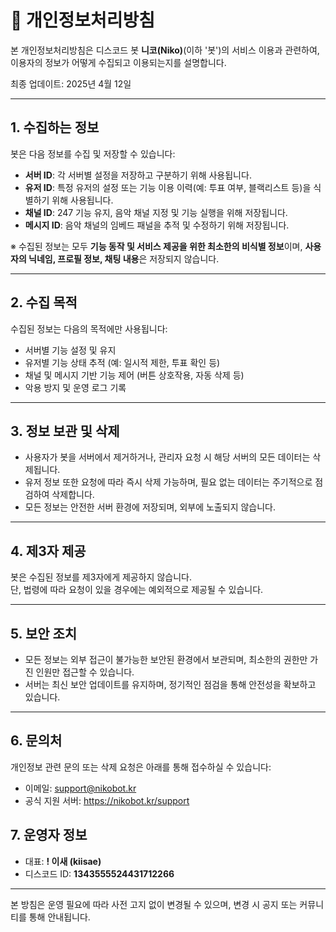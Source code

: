 # 📘 개인정보처리방침

본 개인정보처리방침은 디스코드 봇 **니코(Niko)**(이하 '봇')의 서비스 이용과 관련하여, 이용자의 정보가 어떻게 수집되고 이용되는지를 설명합니다.

최종 업데이트: 2025년 4월 12일

---

## 1. 수집하는 정보

봇은 다음 정보를 수집 및 저장할 수 있습니다:

- **서버 ID**: 각 서버별 설정을 저장하고 구분하기 위해 사용됩니다.
- **유저 ID**: 특정 유저의 설정 또는 기능 이용 이력(예: 투표 여부, 블랙리스트 등)을 식별하기 위해 사용됩니다.
- **채널 ID**: 247 기능 유지, 음악 채널 지정 및 기능 실행을 위해 저장됩니다.
- **메시지 ID**: 음악 채널의 임베드 패널을 추적 및 수정하기 위해 저장됩니다.

※ 수집된 정보는 모두 **기능 동작 및 서비스 제공을 위한 최소한의 비식별 정보**이며, **사용자의 닉네임, 프로필 정보, 채팅 내용**은 저장되지 않습니다.

---

## 2. 수집 목적

수집된 정보는 다음의 목적에만 사용됩니다:

- 서버별 기능 설정 및 유지
- 유저별 기능 상태 추적 (예: 일시적 제한, 투표 확인 등)
- 채널 및 메시지 기반 기능 제어 (버튼 상호작용, 자동 삭제 등)
- 악용 방지 및 운영 로그 기록

---

## 3. 정보 보관 및 삭제

- 사용자가 봇을 서버에서 제거하거나, 관리자 요청 시 해당 서버의 모든 데이터는 삭제됩니다.
- 유저 정보 또한 요청에 따라 즉시 삭제 가능하며, 필요 없는 데이터는 주기적으로 점검하여 삭제합니다.
- 모든 정보는 안전한 서버 환경에 저장되며, 외부에 노출되지 않습니다.

---

## 4. 제3자 제공

봇은 수집된 정보를 제3자에게 제공하지 않습니다.  
단, 법령에 따라 요청이 있을 경우에는 예외적으로 제공될 수 있습니다.

---

## 5. 보안 조치

- 모든 정보는 외부 접근이 불가능한 보안된 환경에서 보관되며, 최소한의 권한만 가진 인원만 접근할 수 있습니다.
- 서버는 최신 보안 업데이트를 유지하며, 정기적인 점검을 통해 안전성을 확보하고 있습니다.

---

## 6. 문의처

개인정보 관련 문의 또는 삭제 요청은 아래를 통해 접수하실 수 있습니다:

- 이메일: support@nikobot.kr
- 공식 지원 서버: https://nikobot.kr/support

## 7. 운영자 정보

- 대표: **! 이새 (kiisae)**  
- 디스코드 ID: **1343555524431712266**

---

본 방침은 운영 필요에 따라 사전 고지 없이 변경될 수 있으며, 변경 시 공지 또는 커뮤니티를 통해 안내됩니다.
